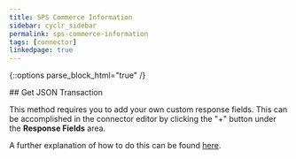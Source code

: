 ```yaml
---
title: SPS Commerce Information
sidebar: cyclr_sidebar
permalink: sps-commerce-information
tags: [connector]
linkedpage: true
---
```

{::options parse_block_html="true" /}

<section class="card">
## Get JSON Transaction

This method requires you to add your own custom response fields. This can be accomplished in the connector editor by clicking the
"+" button under the **Response Fields** area.

A further explanation of how to do this can be found [here](https://docs.cyclr.com/adding-custom-fields).
</section>

